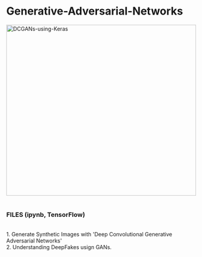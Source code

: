 # Generative-Adversarial-Networks
<img src='https://imgix.bustle.com/inverse/d8/39/44/b0/b436/4297/b33e/3e472b3d3a84/a-diagram-of-how-a-gan-works.png' alt="DCGANs-using-Keras" width="500" height="450">
<br/><br/>

<h3> FILES (ipynb, TensorFlow)</h3><br/>
1. Generate Synthetic Images with 'Deep Convolutional Generative Adversarial Networks'<br/>
2. Understanding DeepFakes usign GANs.<br/>
